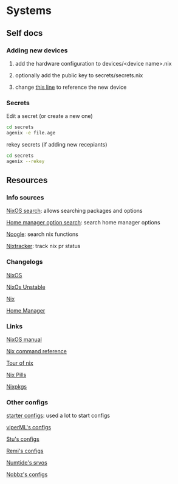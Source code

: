 # Systems

## Self docs

### Adding new devices

1. add the hardware configuration to devices/\<device name>.nix

2. optionally add the public key to secrets/secrets.nix

3. change [this line](https://github.com/StarrFox/systems/blob/1e193a69551e12c8c4939eebec871f6ed0f6ed7e/os/starrnix/default.nix#L16) to reference the new device

### Secrets

Edit a secret (or create a new one)

```bash
cd secrets
agenix -e file.age
```

rekey secrets (if adding new recepiants)

```bash
cd secrets
agenix --rekey
```

## Resources

### Info sources

[NixOS search](https://search.nixos.org/): allows searching packages and options

[Home manager option search](https://mipmip.github.io/home-manager-option-search/): search home manager options

[Noogle](https://noogle.dev/): search nix functions

[Nixtracker](https://nixpk.gs/pr-tracker.html): track nix pr status

### Changelogs

[NixOS](https://nixos.org/manual/nixos/stable/release-notes.html)

[NixOs Unstable](https://nixos.org/manual/nixos/unstable/release-notes)

[Nix](https://nixos.org/manual/nix/stable/release-notes/release-notes.html)

[Home Manager](https://nix-community.github.io/home-manager/release-notes.html)

### Links

[NixOS manual](https://nixos.org/manual/nixos/stable/)

[Nix command reference](https://nixos.org/manual/nix/stable/command-ref/experimental-commands.html)

[Tour of nix](https://nixcloud.io/tour/?id=1)

[Nix Pills](https://nixos.org/guides/nix-pills/)

[Nixpkgs](https://github.com/NixOS/nixpkgs)

### Other configs

[starter configs](https://github.com/Misterio77/nix-starter-configs): used a lot to start configs

[viperML's configs](https://github.com/viperML/dotfiles)

[Stu's configs](https://github.com/Stupremee/nix)

[Remi's configs](https://github.com/remi-gelinas/rosetta/)

[Numtide's srvos](https://github.com/numtide/srvos)

[Nobbz's configs](https://github.com/NobbZ/nixos-config/)
